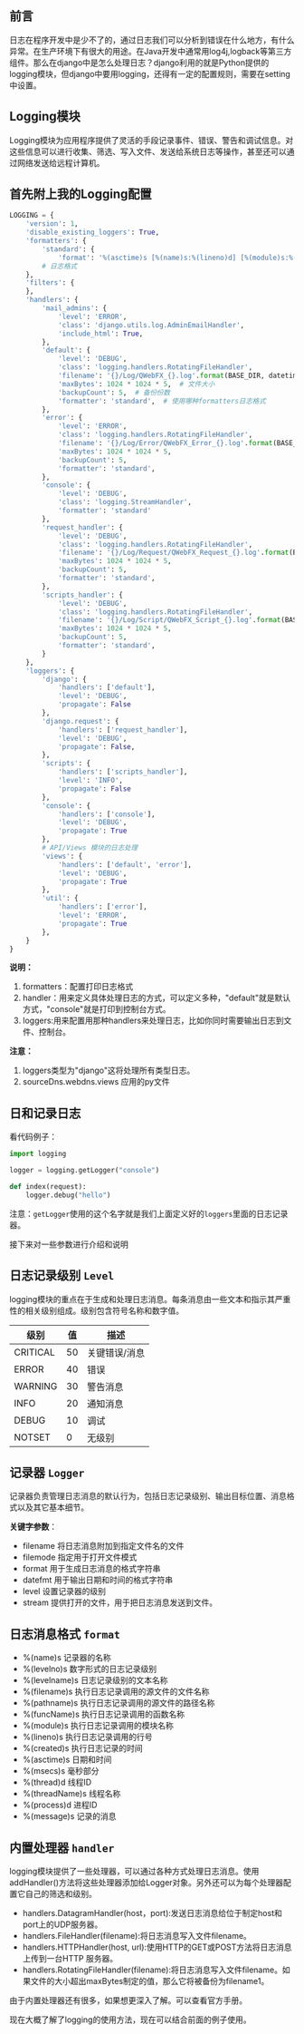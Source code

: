 ## 前言
日志在程序开发中是少不了的，通过日志我们可以分析到错误在什么地方，有什么异常。在生产环境下有很大的用途。在Java开发中通常用log4j,logback等第三方组件。那么在django中是怎么处理日志？django利用的就是Python提供的logging模块，但django中要用logging，还得有一定的配置规则，需要在setting中设置。

## Logging模块
Logging模块为应用程序提供了灵活的手段记录事件、错误、警告和调试信息。对这些信息可以进行收集、筛选、写入文件、发送给系统日志等操作，甚至还可以通过网络发送给远程计算机。

## 首先附上我的Logging配置
```python
LOGGING = {
    'version': 1,
    'disable_existing_loggers': True,
    'formatters': {
        'standard': {
            'format': '%(asctime)s [%(name)s:%(lineno)d] [%(module)s:%(funcName)s] [%(levelname)s] %(message)s'}
        # 日志格式
    },
    'filters': {
    },
    'handlers': {
        'mail_admins': {
            'level': 'ERROR',
            'class': 'django.utils.log.AdminEmailHandler',
            'include_html': True,
        },
        'default': {
            'level': 'DEBUG',
            'class': 'logging.handlers.RotatingFileHandler',
            'filename': '{}/Log/QWebFX_{}.log'.format(BASE_DIR, datetime.datetime.now().date()),  # 日志输出文件
            'maxBytes': 1024 * 1024 * 5,  # 文件大小
            'backupCount': 5,  # 备份份数
            'formatter': 'standard',  # 使用哪种formatters日志格式
        },
        'error': {
            'level': 'ERROR',
            'class': 'logging.handlers.RotatingFileHandler',
            'filename': '{}/Log/Error/QWebFX_Error_{}.log'.format(BASE_DIR, datetime.datetime.now().date()),
            'maxBytes': 1024 * 1024 * 5,
            'backupCount': 5,
            'formatter': 'standard',
        },
        'console': {
            'level': 'DEBUG',
            'class': 'logging.StreamHandler',
            'formatter': 'standard'
        },
        'request_handler': {
            'level': 'DEBUG',
            'class': 'logging.handlers.RotatingFileHandler',
            'filename': '{}/Log/Request/QWebFX_Request_{}.log'.format(BASE_DIR, datetime.datetime.now().date()),
            'maxBytes': 1024 * 1024 * 5,
            'backupCount': 5,
            'formatter': 'standard',
        },
        'scripts_handler': {
            'level': 'DEBUG',
            'class': 'logging.handlers.RotatingFileHandler',
            'filename': '{}/Log/Script/QWebFX_Script_{}.log'.format(BASE_DIR, datetime.datetime.now().date()),
            'maxBytes': 1024 * 1024 * 5,
            'backupCount': 5,
            'formatter': 'standard',
        }
    },
    'loggers': {
        'django': {
            'handlers': ['default'],
            'level': 'DEBUG',
            'propagate': False
        },
        'django.request': {
            'handlers': ['request_handler'],
            'level': 'DEBUG',
            'propagate': False,
        },
        'scripts': {
            'handlers': ['scripts_handler'],
            'level': 'INFO',
            'propagate': False
        },
        'console': {
            'handlers': ['console'],
            'level': 'DEBUG',
            'propagate': True
        },
        # API/Views 模块的日志处理
        'views': {
            'handlers': ['default', 'error'],
            'level': 'DEBUG',
            'propagate': True
        },
        'util': {
            'handlers': ['error'],
            'level': 'ERROR',
            'propagate': True
        },
    }
}
```

**说明：**
1. formatters：配置打印日志格式
2. handler：用来定义具体处理日志的方式，可以定义多种，"default"就是默认方式，"console"就是打印到控制台方式。
3. loggers:用来配置用那种handlers来处理日志，比如你同时需要输出日志到文件、控制台。


**注意：**
1. loggers类型为"django"这将处理所有类型日志。
2. sourceDns.webdns.views 应用的py文件


## 日和记录日志
看代码例子：
```python
import logging

logger = logging.getLogger("console")

def index(request):
    logger.debug("hello")
```

注意：`getLogger`使用的这个名字就是我们上面定义好的`loggers`里面的日志记录器。


接下来对一些参数进行介绍和说明


## 日志记录级别 `Level`
logging模块的重点在于生成和处理日志消息。每条消息由一些文本和指示其严重性的相关级别组成。级别包含符号名称和数字值。

|   级别   | 值  |     描述      |
| -------- | --- | ------------- |
| CRITICAL | 50  | 关键错误/消息 |
| ERROR    | 40  | 错误          |
| WARNING  | 30  | 警告消息      |
| INFO     | 20  | 通知消息      |
| DEBUG    | 10  | 调试          |
| NOTSET   | 0   | 无级别        |


## 记录器 `Logger`
记录器负责管理日志消息的默认行为，包括日志记录级别、输出目标位置、消息格式以及其它基本细节。

**关键字参数**：
- filename	将日志消息附加到指定文件名的文件
- filemode	指定用于打开文件模式
- format	用于生成日志消息的格式字符串
- datefmt	用于输出日期和时间的格式字符串
- level	设置记录器的级别
- stream	提供打开的文件，用于把日志消息发送到文件。


## 日志消息格式 `format`
- %(name)s	记录器的名称
- %(levelno)s	数字形式的日志记录级别
- %(levelname)s	日志记录级别的文本名称
- %(filename)s	执行日志记录调用的源文件的文件名称
- %(pathname)s	执行日志记录调用的源文件的路径名称
- %(funcName)s	执行日志记录调用的函数名称
- %(module)s	执行日志记录调用的模块名称
- %(lineno)s	执行日志记录调用的行号
- %(created)s	执行日志记录的时间
- %(asctime)s	日期和时间
- %(msecs)s	毫秒部分
- %(thread)d	线程ID
- %(threadName)s	线程名称
- %(process)d	进程ID
- %(message)s	记录的消息


## 内置处理器 `handler`
logging模块提供了一些处理器，可以通过各种方式处理日志消息。使用addHandler()方法将这些处理器添加给Logger对象。另外还可以为每个处理器配置它自己的筛选和级别。
- handlers.DatagramHandler(host，port):发送日志消息给位于制定host和port上的UDP服务器。
- handlers.FileHandler(filename):将日志消息写入文件filename。
- handlers.HTTPHandler(host, url):使用HTTP的GET或POST方法将日志消息上传到一台HTTP 服务器。
- handlers.RotatingFileHandler(filename):将日志消息写入文件filename。如果文件的大小超出maxBytes制定的值，那么它将被备份为filename1。

由于内置处理器还有很多，如果想更深入了解。可以查看官方手册。

现在大概了解了logging的使用方法，现在可以结合前面的例子使用。

